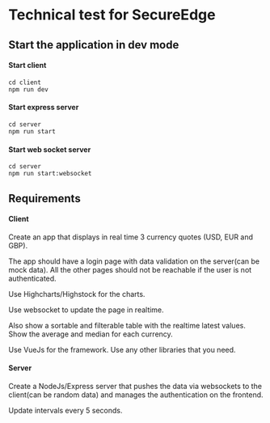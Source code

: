 # Technical test for SecureEdge

## Start the application in dev mode

#### Start client
```
cd client
npm run dev
```

#### Start express server
```
cd server
npm run start
```

#### Start web socket server
```
cd server
npm run start:websocket
```

## Requirements
#### Client

Create an app that displays in real time 3 currency quotes (USD, EUR and GBP).

The app should have a login page with data validation on the server(can be mock data). All the other pages should not be reachable if the user is not authenticated.

Use Highcharts/Highstock for the charts.

Use websocket to update the page in realtime.

Also show a sortable and filterable table with the realtime latest values. Show the average and median for each currency.

Use VueJs for the framework. Use any other libraries that you need.


#### Server

Create a NodeJs/Express server that pushes the data via websockets to the client(can be random data) and manages the authentication on the frontend.

Update intervals every 5 seconds.
